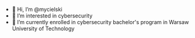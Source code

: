 - 👋 Hi, I’m @mycielski
- 👀 I’m interested in cybersecurity
- 🌱 I’m currently enrolled in cybersecurity bachelor's program in Warsaw University of Technology

<!---
mycielski/mycielski is a ✨ special ✨ repository because its `README.md` (this file) appears on your GitHub profile.
You can click the Preview link to take a look at your changes.
--->
